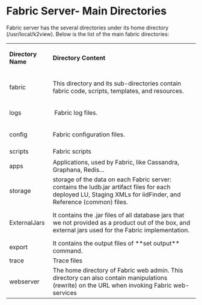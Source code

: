 ﻿
# Fabric Server- Main Directories
Fabric server has the several directories under its home directory (/usr/local/k2view). Below is the list of the main fabric directories: 

<table>
<tbody>
<tr style="height: 62px;">
<td style="height: 62px; width: 101.6px;">
<p><strong>Directory Name</strong></p>
</td>
<td style="height: 62px; width: 463.2px;">
<p><strong>Directory Content</strong></p>
</td>
</tr>
<tr style="height: 62px;">
<td style="height: 62px; width: 101.6px;">
<p>fabric</p>
</td>
<td style="height: 62px; width: 463.2px;">
<p>This directory and its sub-directories contain fabric code, scripts, templates, and resources.</p>
</td>
</tr>
<tr style="height: 45px;">
<td style="height: 45px; width: 101.6px;">
<p>logs</p>
</td>
<td style="height: 45px; width: 463.2px;">
<p>&nbsp;Fabric log files.</p>
</td>
</tr>
<tr style="height: 19px;">
<td style="height: 19px; width: 101.6px;">
<p>config</p>
</td>
<td style="height: 19px; width: 463.2px;">
<p>Fabric configuration files.</p>
</td>
</tr>
<tr style="height: 32px;">
<td style="height: 32px; width: 101.6px;">scripts</td>
<td style="height: 32px; width: 463.2px;">Fabric scripts</td>
</tr>
<tr style="height: 17px;">
<td style="height: 17px; width: 101.6px;">apps</td>
<td style="height: 17px; width: 463.2px;">Applications, used by Fabric, like Cassandra, Graphana, Redis...</td>
</tr>
<tr style="height: 72px;">
<td style="height: 72px; width: 101.6px;">storage</td>
<td style="height: 72px; width: 463.2px;">storage of the data on each Fabric server: contains the ludb.jar artifact files for each deployed LU, Staging XMLs for iidFinder, and Reference (common) files.</td>
</tr>
<tr style="height: 84px;">
<td style="height: 84px; width: 101.6px;">ExternalJars</td>
<td style="height: 84px; width: 463.2px;">It contains the .jar files of all database jars that we not provided as a product out of the box, and external jars used for the Fabric implementation.</td>
</tr>
<tr style="height: 32.8px;">
<td style="height: 32.8px; width: 101.6px;">export</td>
<td style="height: 32.8px; width: 463.2px;">It contains the output files of **set output** command.</td>
</tr>
<tr style="height: 17px;">
<td style="height: 17px; width: 101.6px;">trace</td>
<td style="height: 17px; width: 463.2px;">Trace files</td>
</tr>
<tr style="height: 17px;">
<td style="height: 17px; width: 101.6px;">webserver</td>
<td style="height: 17px; width: 463.2px;">The home directory of Fabric web admin. This directory can also contain manipulations (rewrite) on the URL when invoking Fabric web-services</td>
</tr>
</tbody>
</table>
<p>&nbsp;</p>
